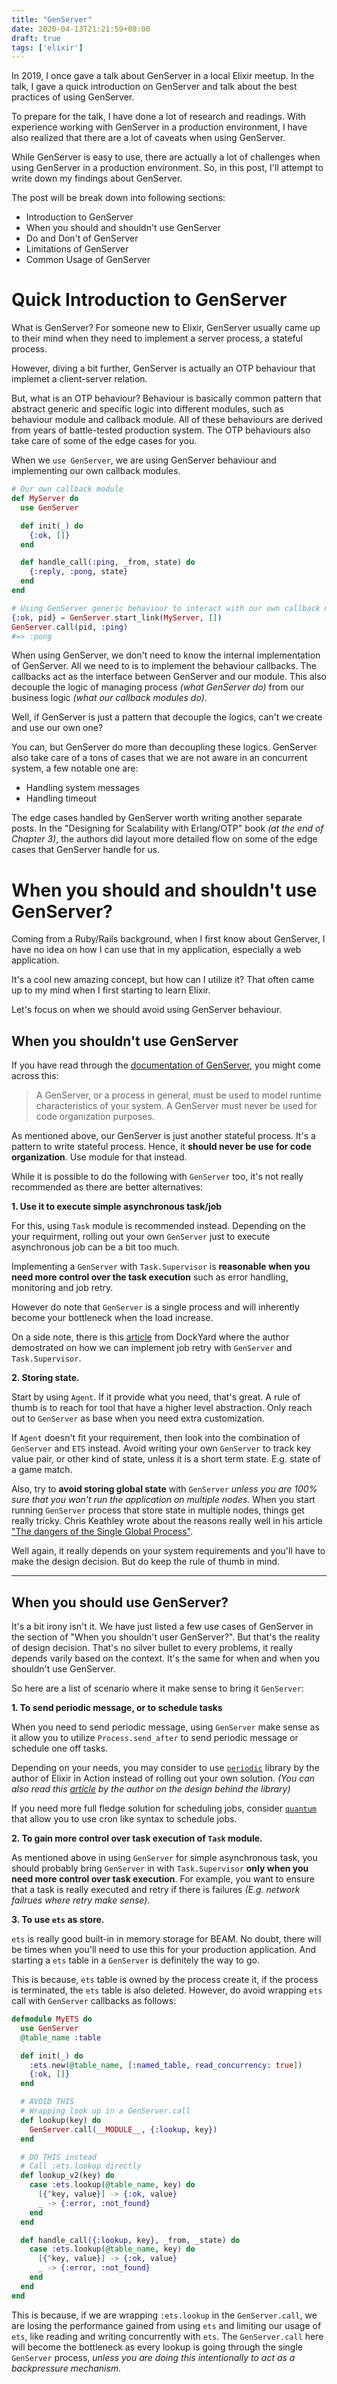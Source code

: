 ```yaml
---
title: "GenServer"
date: 2020-04-13T21:21:59+08:00
draft: true
tags: ['elixir']
---
```


In 2019, I once gave a talk about GenServer in a local Elixir meetup. In
the talk, I gave a quick introduction on GenServer and talk about the best
practices of using GenServer.

To prepare for the talk, I have done a lot of research and readings. With
experience working with GenServer in a production environment, I
have also realized that there are a lot of caveats when using GenServer.

While GenServer is easy to use, there are actually a lot of challenges when
using GenServer in a production environment.  So, in this post, I'll attempt
to write down my findings about GenServer.

The post will be break down into following sections:

- Introduction to GenServer
- When you should and shouldn't use GenServer
- Do and Don't of GenServer
- Limitations of GenServer
- Common Usage of GenServer

# Quick Introduction to GenServer

What is GenServer? For someone new to Elixir, GenServer usually came up to
their mind when they need to implement a server process, a stateful process.

However, diving a bit further, GenServer is actually an OTP behaviour that
implemet a client-server relation.

But, what is an OTP behaviour? Behaviour is basically common pattern that
abstract generic and specific logic into different modules, such as behaviour module
and callback module. All of these behaviours are derived from years of
battle-tested production system. The OTP behaviours also take care of some
of the edge cases for you.

When we `use GenServer`, we are using GenServer behaviour and
implementing our own callback modules.

```elixir
# Our own callback module
def MyServer do
  use GenServer

  def init(_) do
    {:ok, []}
  end

  def handle_call(:ping, _from, state) do
    {:reply, :pong, state}
  end
end

# Using GenServer generic behaviour to interact with our own callback modules
{:ok, pid} = GenServer.start_link(MyServer, [])
GenServer.call(pid, :ping)
#=> :pong
```

When using GenServer, we don't need to know the internal implementation of
GenServer. All we need to is to implement the behaviour callbacks. The callbacks
act as the interface between GenServer and our module. This also decouple the
logic of managing process _(what GenServer do)_ from our business logic _(what
our callback modules do)_.

Well, if GenServer is just a pattern that decouple the logics, can't we create
and use our own one?

You can, but GenServer do more than decoupling these logics. GenServer also
take care of a tons of cases that we are not aware in an concurrent system, a
few notable one are:

- Handling system messages
- Handling timeout

The edge cases handled by GenServer worth writing another separate posts. In
the "Designing for Scalability with Erlang/OTP" book _(at the end of Chapter
3)_, the authors did layout more detailed flow on some of the edge cases that
GenServer handle for us.

# When you should and shouldn't use GenServer?

Coming from a Ruby/Rails background, when I first know about GenServer, I have
no idea on how I can use that in my application, especially a web application.

It's a cool new amazing concept, but how can I utilize it? That often came up
to my mind when I first starting to learn Elixir.

Let's focus on when we should avoid using GenServer behaviour.

## When you shouldn't use GenServer

If you have read through the [documentation of GenServer][0], you might come
across this:

> A GenServer, or a process in general, must be used to model runtime characteristics of your system.
> A GenServer must never be used for code organization purposes.

As mentioned above, our GenServer is just another stateful process. It's a
pattern to write stateful process. Hence, it **should never be use for code
organization**. Use module for that instead.


While it is possible to do the following with `GenServer` too, it's not really
recommended as there are better alternatives:

**1. Use it to execute simple asynchronous task/job**

For this, using `Task` module is recommended instead. Depending on the your
requirment, rolling out your own `GenServer` just to execute asynchronous job
can be a bit too much.

Implementing a `GenServer` with `Task.Supervisor` is **reasonable when you need
more control over the task execution** such as error handling, monitoring and
job retry.

However do note that `GenServer` is a single process and will inherently become
your bottleneck when the load increase.

On a side note, there is this [article][1] from DockYard where the author demostrated
on how we can implement job retry with `GenServer` and `Task.Supervisor`.

**2. Storing state.**

Start by using `Agent`. If it provide what you need, that's great. A rule of
thumb is to reach for tool that have a higher level abstraction. Only reach out
to `GenServer` as base when you need extra customization.

If `Agent` doesn't fit your requirement, then look into the combination of
`GenServer` and `ETS` instead. Avoid writing your own `GenServer` to track key
value pair, or other kind of state, unless it is a short term state. E.g. state
of a game match.

Also, try to **avoid storing global state** with `GenServer` _unless you are
100% sure that you won't run the application on multiple nodes_. When you start
running `GenServer` process that store state in multiple nodes, things get
really tricky. Chris Keathley wrote about the reasons really well in his
article ["The dangers of the Single Global Process"][5].

Well again, it really depends on your system requirements and you'll have to
make the design decision. But do keep the rule of thumb in mind.

---

## When you should use GenServer?

It's a bit irony isn't it. We have just listed a few use cases of GenServer in
the section of "When you shouldn't user GenServer?". But that's the reality of
design decision. That's no silver bullet to every problems, it really depends
varily based on the context. It's the same for when and when you shouldn't use
GenServer.

So here are a list of scenario where it make sense to bring it `GenServer`:

**1. To send periodic message, or to schedule tasks**

When you need to send periodic message, using `GenServer` make sense as it
allow you to utilize `Process.send_after` to send periodic message or schedule
one off tasks.

Depending on your needs, you may consider to use [`periodic`][3] library by the
author of Elixir in Action instead of rolling out your own solution. _(You can
also read this [article][4] by the author on the design behind the library)_

If you need more full fledge solution for scheduling jobs, consider
[`quantum`][2] that allow you to use cron like syntax to schedule jobs.

**2. To gain more control over task execution of `Task` module.**

As mentioned above in using `GenServer` for simple asynchronous task, you
should probably bring `GenServer` in with `Task.Supervisor` **only when you
need more control over task execution**. For example, you want to ensure that
a task is really executed and retry if there is failures _(E.g. network
failrues where retry make sense)_.

**3. To use `ets` as store.**

`ets` is really good built-in in memory storage for BEAM. No doubt, there will
be times when you'll need to use this for your production application. And
starting a `ets` table in a `GenServer` is definitely the way to go.

This is because, `ets` table is owned by the process create it, if the process
is terminated, the `ets` table is also deleted. However, do avoid wrapping
`ets` call with `GenServer` callbacks as follows:

```elixir
defmodule MyETS do
  use GenServer
  @table_name :table

  def init(_) do
    :ets.new(@table_name, [:named_table, read_concurrency: true])
    {:ok, []}
  end

  # AVOID THIS
  # Wrapping look up in a GenServer.call
  def lookup(key) do
    GenServer.call(__MODULE__, {:lookup, key})
  end

  # DO THIS instead
  # Call :ets.lookup directly
  def lookup_v2(key) do
    case :ets.lookup(@table_name, key) do
      [{^key, value}] -> {:ok, value}
      _ -> {:error, :not_found}
    end
  end

  def handle_call({:lookup, key}, _from, _state) do
    case :ets.lookup(@table_name, key) do
      [{^key, value}] -> {:ok, value}
      _ -> {:error, :not_found}
    end
  end
end
```

This is because, if we are wrapping `:ets.lookup` in the `GenServer.call`, we
are losing the performance gained from using `ets` and limiting our usage of
`ets`, like reading and writing concurrently with `ets`. The `GenServer.call`
here will become the bottleneck as every lookup is going through the
single `GenServer` process, _unless you are doing this intentionally to act
as a backpressure mechanism._

[0]: https://hexdocs.pm/elixir/GenServer.html#module-when-not-to-use-a-genserver
[1]: https://dockyard.com/blog/2019/04/02/three-simple-patterns-for-retrying-jobs-in-elixir
[2]: https://github.com/quantum-elixir/quantum-core
[3]: https://hexdocs.pm/parent/Periodic.html#content
[4]: https://www.theerlangelist.com/article/periodic
[5]: https://keathley.io/blog/sgp.html

